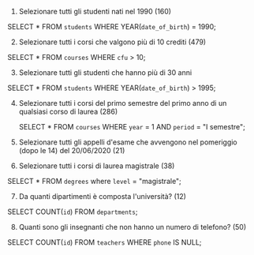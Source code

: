 1. Selezionare tutti gli studenti nati nel 1990 (160)

SELECT \*
FROM `students`
WHERE
YEAR(`date_of_birth`) = 1990;

2. Selezionare tutti i corsi che valgono più di 10 crediti (479)

SELECT \*
FROM `courses`
WHERE `cfu` > 10;

3. Selezionare tutti gli studenti che hanno più di 30 anni

SELECT \*
FROM `students`
WHERE
YEAR(`date_of_birth`) > 1995;

4. Selezionare tutti i corsi del primo semestre del primo anno di un qualsiasi corso di
   laurea (286)

   SELECT \*
   FROM `courses`
   WHERE `year` = 1
   AND `period` = "I semestre";

5. Selezionare tutti gli appelli d'esame che avvengono nel pomeriggio (dopo le 14) del
   20/06/2020 (21)

6. Selezionare tutti i corsi di laurea magistrale (38)

SELECT \*
FROM `degrees`
where `level` = "magistrale";

7. Da quanti dipartimenti è composta l'università? (12)

SELECT COUNT(`id`)
FROM `departments`;

8. Quanti sono gli insegnanti che non hanno un numero di telefono? (50)

SELECT COUNT(`id`)
FROM `teachers`
WHERE `phone` IS NULL;
